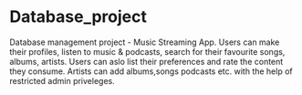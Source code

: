 # Database_project
Database management project - Music Streaming App. Users can make their profiles, listen to music & podcasts, search for their favourite songs, albums, artists. Users can aslo list their preferences and rate the content they consume.
Artists can add albums,songs podcasts etc. with the help of restricted admin priveleges.
